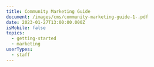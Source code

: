 ```yaml
---
title: Community Marketing Guide
document: /images/cms/community-marketing-guide-1-.pdf
date: 2023-01-27T13:00:00.000Z
isMobile: false
topics:
  - getting-started
  - marketing
userTypes:
  - staff
---
```

